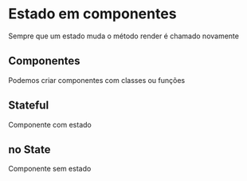 # Estado em componentes

Sempre que um estado muda o método render é chamado novamente

## Componentes

Podemos criar componentes com classes ou funções

## Stateful

Componente com estado

## no State

Componente sem estado

